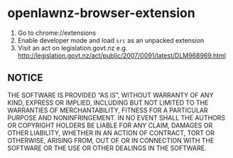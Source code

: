 # openlawnz-browser-extension

1. Go to chrome://extensions
2. Enable developer mode and load `src` as an unpacked extension
3. Visit an act on legislation.govt.nz e.g. http://legislation.govt.nz/act/public/2007/0091/latest/DLM968969.html

## NOTICE

THE SOFTWARE IS PROVIDED “AS IS”, WITHOUT WARRANTY OF ANY KIND, EXPRESS OR IMPLIED, INCLUDING BUT NOT LIMITED TO THE WARRANTIES OF MERCHANTABILITY, FITNESS FOR A PARTICULAR PURPOSE AND NONINFRINGEMENT. IN NO EVENT SHALL THE AUTHORS OR COPYRIGHT HOLDERS BE LIABLE FOR ANY CLAIM, DAMAGES OR OTHER LIABILITY, WHETHER IN AN ACTION OF CONTRACT, TORT OR OTHERWISE, ARISING FROM, OUT OF OR IN CONNECTION WITH THE SOFTWARE OR THE USE OR OTHER DEALINGS IN THE SOFTWARE.
